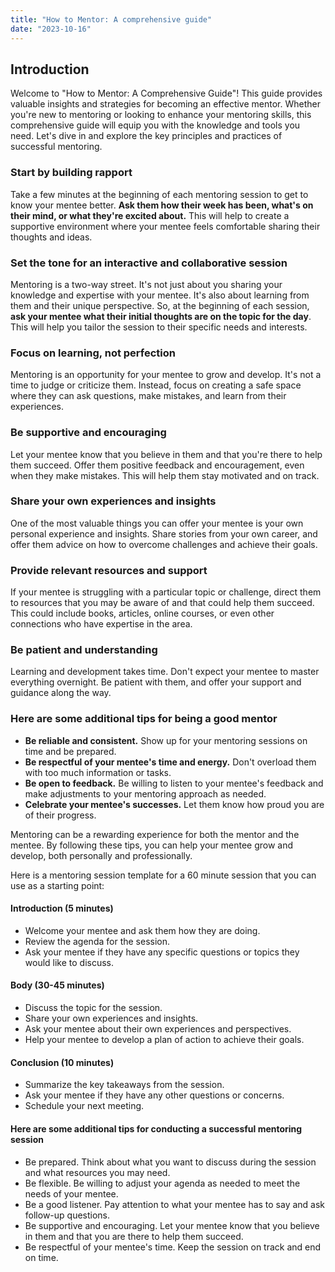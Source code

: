 ```yaml
---
title: "How to Mentor: A comprehensive guide"
date: "2023-10-16"
---
```


## Introduction

Welcome to "How to Mentor: A Comprehensive Guide"! This guide provides valuable insights and strategies for becoming an effective mentor. Whether you're new to mentoring or looking to enhance your mentoring skills, this comprehensive guide will equip you with the knowledge and tools you need. Let's dive in and explore the key principles and practices of successful mentoring.

### Start by building rapport

Take a few minutes at the beginning of each mentoring session to get to know your mentee better. **Ask them how their week has been, what's on their mind, or what they're excited about.** This will help to create a supportive environment where your mentee feels comfortable sharing their thoughts and ideas.

### Set the tone for an interactive and collaborative session

Mentoring is a two-way street. It's not just about you sharing your knowledge and expertise with your mentee. It's also about learning from them and their unique perspective. So, at the beginning of each session, **ask your mentee what their initial thoughts are on the topic for the day**. This will help you tailor the session to their specific needs and interests.

### Focus on learning, not perfection

Mentoring is an opportunity for your mentee to grow and develop. It's not a time to judge or criticize them. Instead, focus on creating a safe space where they can ask questions, make mistakes, and learn from their experiences.

### Be supportive and encouraging

Let your mentee know that you believe in them and that you're there to help them succeed. Offer them positive feedback and encouragement, even when they make mistakes. This will help them stay motivated and on track.

### Share your own experiences and insights

One of the most valuable things you can offer your mentee is your own personal experience and insights. Share stories from your own career, and offer them advice on how to overcome challenges and achieve their goals.

### Provide relevant resources and support

If your mentee is struggling with a particular topic or challenge, direct them to resources that you may be aware of and that could help them succeed. This could include books, articles, online courses, or even other connections who have expertise in the area.

### Be patient and understanding

Learning and development takes time. Don't expect your mentee to master everything overnight. Be patient with them, and offer your support and guidance along the way.

### Here are some additional tips for being a good mentor

- **Be reliable and consistent.** Show up for your mentoring sessions on time and be prepared.
- **Be respectful of your mentee's time and energy.** Don't overload them with too much information or tasks.
- **Be open to feedback.** Be willing to listen to your mentee's feedback and make adjustments to your mentoring approach as needed.
- **Celebrate your mentee's successes.** Let them know how proud you are of their progress.

Mentoring can be a rewarding experience for both the mentor and the mentee. By following these tips, you can help your mentee grow and develop, both personally and professionally.

Here is a mentoring session template for a 60 minute session that you can use as a starting point:

#### Introduction (5 minutes)

- Welcome your mentee and ask them how they are doing.
- Review the agenda for the session.
- Ask your mentee if they have any specific questions or topics they would like to discuss.

#### Body (30-45 minutes)

- Discuss the topic for the session.
- Share your own experiences and insights.
- Ask your mentee about their own experiences and perspectives.
- Help your mentee to develop a plan of action to achieve their goals.

#### Conclusion (10 minutes)

- Summarize the key takeaways from the session.
- Ask your mentee if they have any other questions or concerns.
- Schedule your next meeting.

#### Here are some additional tips for conducting a successful mentoring session

- Be prepared. Think about what you want to discuss during the session and what resources you may need.
- Be flexible. Be willing to adjust your agenda as needed to meet the needs of your mentee.
- Be a good listener. Pay attention to what your mentee has to say and ask follow-up questions.
- Be supportive and encouraging. Let your mentee know that you believe in them and that you are there to help them succeed.
- Be respectful of your mentee's time. Keep the session on track and end on time.
